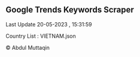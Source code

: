 

## Google Trends Keywords Scraper 
 
Last Update 20-05-2023 , 15:31:59

Country List :
VIETNAM.json



© Abdul Muttaqin 
